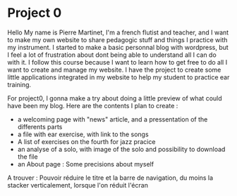# Project 0

Hello
My name is Pierre Martinet, I'm a french flutist and teacher, and I want to make my own website to share pedagogic stuff and things I practice with my instrument.
I started to make a basic personnal blog with wordpress, but I feel a lot of frustration about dont being able to understand all I can do with it.
I follow this course because I want to learn how to get free to do all I want to create and manage my website.
I have the project to create some little applications integrated in my website to help my student to practice ear training.

For project0, I gonna make a try about doing a little preview of what could have been my blog.
Here are the contents I plan to create :
- a welcoming page with "news" article, and a pressentation of the differents parts
- a file with ear exercise, with link to the songs
- A list of exercises on the fourth for jazz pracice
- an analyse of a solo, with image of the solo and possibility to download the file
- an About page : Some precisions about myself


A trouver : Pouvoir réduire le titre et la barre de navigation, du moins la stacker verticalement, lorsque l'on réduit l'écran
